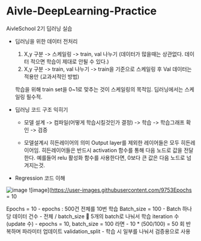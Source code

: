 # Aivle-DeepLearning-Practice
AivleSchool 2기 딥러닝 실습

* 딥러닝을 위한 데이터 전처리
  1. X,y 구분 -> 스케일링 -> train, val 나누기 (데이터가 많을때는 상관없다. 데이터 적으면 학습이 제대로 안될 수 있다.)
  2. X,y 구분 -> train, val 나누기 -> train을 기준으로 스케일링 후 Val 데이터는 적용만 (교과서적인 방법)

  학습을 위해 train set을 0~1로 맞추는 것이 스케일링의 목적임. 딥러닝에서는 스케일링 필수적. 

* 딥러닝 코드 구조 익히기 
  - 모델 설계 -> 컴파일(어떻게 학습시킬것인가 결정) -> 학습 -> 학습그래프 확인 -> 검증
  
  - 모델설계시 히든레이어의 의미 
    Output layer를 제외한 레이어들은 모두 히든레이어임.
    히든레이어들은 반드시 activation 함수를 통해 다음 노드로 값을 전달한다.
    예를들어 relu 활성화 함수를 사용한다면, 0보다 큰 값은 다음 노드로 넘겨지는것. 


* Regression 코드 이해 
  
![image](https://user-images.githubusercontent.com/97539668/208284113-59c67453-32dd-47d8-9e07-76d0404c92f4.png)
![image](https://user-images.githubusercontent.com/9753Epochs = 10

  Epochs = 10
    - epochs : 500건 전체를 10번 학습
  Batch_size = 100
    - Batch 하나당 데이터 건수
    - 전체 / batch_size  5개의 batch로 나눠서 학습
  iteration 수 (update 수)
    - epochs = 10, batch_size = 100 라면
    - 10 * (500/100) = 50 회 반복하며 파라미터 업데이트
  validation_split 
    - 학습 시 일부를 나눠서 검증용으로 사용



